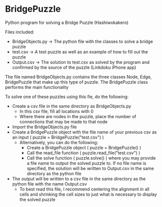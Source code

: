 # BridgePuzzle
Python program for solving a Bridge Puzzle (Hashiwokakero)

Files included:
  - BridgeObjects.py  -> The python file with the classes to solve a bridge puzzle
  - test.csv          -> A test puzzle as well as an example of how to fill out the puzzle
  - Output.csv        -> The solution to test.csv as solved by the program and confirmed by the source of the puzzle (Linkdoku iPhone app)

The file named BridgeObjects.py contains the three classes Node, Edge, BridgePuzzle that make up this type of puzzle. The BridgePuzzle class performs the main functionality

To solve one of these puzzles using this fie, do the following:
- Create a csv file in the same directory as BridgeObjects.py
  - In this csv file, fill all locations with 0
  - Where there are nodes in the puzzle, place the number of connections that may be made to that node
- Import the BridgeObjects.py file
- Create a BridgePuzzle object with the file name of your previous csv as an input ( puzzle = BridgePuzzle("test.csv") )
  - Alternatively, you can do the following:
    - Create a BridgePuzzle object ( puzzle = BridgePuzzle() )
    - Call the read_file function ( puzzle.read_file("test.csv") )
    - Call the solve function ( puzzle.solve() ) where you may provide a file name to output the solved puzzle to. If no file name is specified, the solution will be written to Output.csv in the same directory as the python file
- The output will be written to a csv file in the same directory as the python file with the name Output.csv
  - To best read this file, I recommend centering the alignment in all cells and shrinking the cell sizes to just what is necessary to display the solved puzzle
